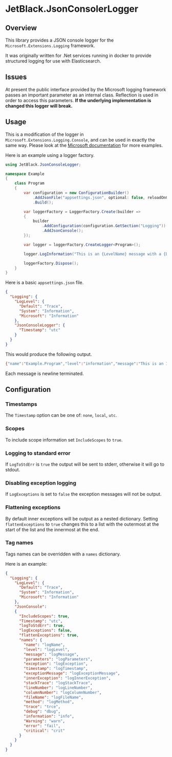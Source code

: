 # JetBlack.JsonConsolerLogger

## Overview

This library provides a JSON console logger for the `Microsoft.Extensions.Logging` framework.

It was originally written for .Net services running in docker to provide structured logging for use with Elasticsearch.

## Issues

At present the public interface provided by the Microsoft logging framework passes an important parameter as an internal class. Reflection is used in order to access this parameters. **If the underlying implementation is changed this logger will break.**

## Usage

This is a modification of the logger in `Microsoft.Extensions.Logging.Console`, and can be used
in exactly the same way. Please look at the [Microsoft documentation](https://docs.microsoft.com/en-us/aspnet/core/fundamentals/logging/?view=aspnetcore-3.0) for more examples.

Here is an example using a logger factory.

```cs
using JetBlack.JsonConsoleLogger;

namespace Example
{
    class Program
    {
        var configuration = new ConfigurationBuilder()
            .AddJsonFile("appsettings.json", optional: false, reloadOnChange: true)
            .Build();

        var loggerFactory = LoggerFactory.Create(builder =>
        {
            builder
                .AddConfiguration(configuration.GetSection("Logging"))
                .AddJsonConsole();
        });

        var logger = loggerFactory.CreateLogger<Program>();

        logger.LogInformation("This is an {LevelName} message with a {Date}", "INFO", DateTime.Now);

        loggerFactory.Dispose();
    }
}
```

Here is a basic `appsettings.json` file.

```json
{
  "Logging": {
    "LogLevel": {
      "Default": "Trace",
      "System": "Information",
      "Microsoft": "Information"
    },
    "JsonConsoleLogger": {
      "Timestamp": "utc"
    }
  }
}
```

This would produce the following output.

```bash
{"name":"Example.Program","level":"information","message":"This is an INFO message with a 09/30/2019 14:42:48","parameters":{"LevelName":"INFO","Date":"2019-09-30T14:42:48.2281211+01:00"},"timestamp":"2019-09-30T13:42:48.2402817"}
```

Each message is newline terminated.

## Configuration

### Timestamps

The `Timestamp` option can be one of: `none`, `local`, `utc`.

### Scopes

To include scope information set `IncludeScopes` to `true`.

### Logging to standard error

If `LogToStdErr` is `true` the output will be sent to stderr, otherwise it will go to stdout.

### Disabling exception logging

If `LogExceptions` is set to `false` the exception messages will not be output.

### Flattening exceptions

By default inner exceptions will be output as a nested dictionary. Setting
`flattenExceptions` to `true` changes this to a list with the outermost
at the start of the list and the innermost at the end.

### Tag names

Tags names can be overridden with a `names` dictionary.

Here is an example:

```json
{
  "Logging": {
    "LogLevel": {
      "Default": "Trace",
      "System": "Information",
      "Microsoft": "Information"
    },
    "JsonConsole":
    {
      "IncludeScopes": true,
      "Timestamp": "utc",
      "logToStdErr": true,
      "logExceptions": false,
      "flattenExceptions": true,
      "names": {
        "name": "logName",
        "level": "logLevel",
        "message": "logMessage",
        "parameters": "logParameters",
        "exception": "logException",
        "timestamp": "logTimestamp",
        "exceptionMessage": "logExceptionMessage",
        "innerException": "logInnerException",
        "stackTrace": "logStackTrace",
        "lineNumber": "logLineNumber",
        "columnNumber": "logColumnNumber",
        "fileName": "logFileName",
        "method": "logMethod",
        "trace": "trce",
        "debug": "dbug",
        "information": "info",
        "Warning": "warn",
        "error": "fail", 
        "critical": "crit"
      }
    }
  }
}
```
